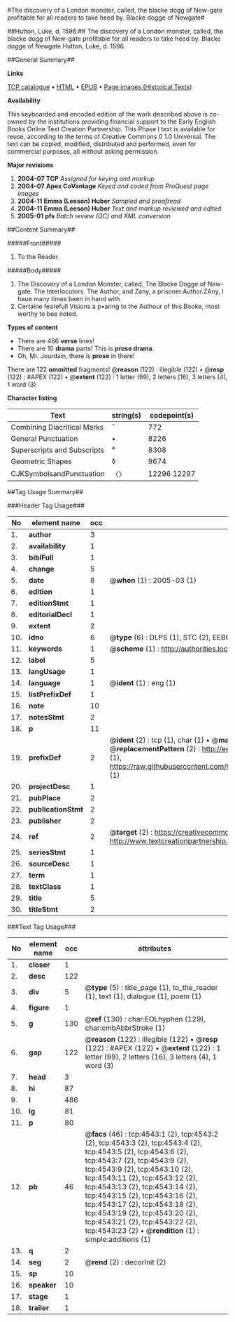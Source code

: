 #The discovery of a London monster, called, the blacke dogg of New-gate profitable for all readers to take heed by. Blacke dogge of Newgate#

##Hutton, Luke, d. 1596.##
The discovery of a London monster, called, the blacke dogg of New-gate profitable for all readers to take heed by.
Blacke dogge of Newgate
Hutton, Luke, d. 1596.

##General Summary##

**Links**

[TCP catalogue](http://www.ota.ox.ac.uk/tcp/)  • 
[HTML](http://tei.it.ox.ac.uk/tcp/Texts-HTML/free/A03/A03924.html)  • 
[EPUB](http://tei.it.ox.ac.uk/tcp/Texts-EPUB/free/A03/A03924.epub) • 
[Page images (Historical Texts)](https://data.historicaltexts.jisc.ac.uk/view?pubId=eebo-99840072e&pageId=eebo-99840072e-4543-1)

**Availability**

This keyboarded and encoded edition of the
	       work described above is co-owned by the institutions
	       providing financial support to the Early English Books
	       Online Text Creation Partnership. This Phase I text is
	       available for reuse, according to the terms of Creative
	       Commons 0 1.0 Universal. The text can be copied,
	       modified, distributed and performed, even for
	       commercial purposes, all without asking permission.

**Major revisions**

1. __2004-07__ __TCP__ *Assigned for keying and markup*
1. __2004-07__ __Apex CoVantage__ *Keyed and coded from ProQuest page images*
1. __2004-11__ __Emma (Leeson) Huber__ *Sampled and proofread*
1. __2004-11__ __Emma (Leeson) Huber__ *Text and markup reviewed and edited*
1. __2005-01__ __pfs__ *Batch review (QC) and XML conversion*

##Content Summary##

#####Front#####

1. To the Reader.

#####Body#####

1. The Discovery of a London Monster, called, The Blacke Dogge of New-gate.
The Interlocutors. The Author, and Zany, a prisoner.Author.ZAny, I haue many times been in hand with
1. Certaine fearefull Visions a p•aring to the Authour of this Booke, most worthy to bee noted.

**Types of content**

  * There are 486 **verse** lines!
  * There are 10 **drama** parts! This is **prose drama**.
  * Oh, Mr. Jourdain, there is **prose** in there!

There are 122 **ommitted** fragments! 
 @__reason__ (122) : illegible (122)  •  @__resp__ (122) : #APEX (122)  •  @__extent__ (122) : 1 letter (99), 2 letters (16), 3 letters (4), 1 word (3)

**Character listing**


|Text|string(s)|codepoint(s)|
|---|---|---|
|Combining             Diacritical Marks|̄|772|
|General Punctuation|•|8226|
|Superscripts             and Subscripts|⁴|8308|
|Geometric Shapes|◊|9674|
|CJKSymbolsandPunctuation|〈〉|12296 12297|

##Tag Usage Summary##

###Header Tag Usage###

|No|element name|occ|attributes|
|---|---|---|---|
|1.|__author__|3||
|2.|__availability__|1||
|3.|__biblFull__|1||
|4.|__change__|5||
|5.|__date__|8| @__when__ (1) : 2005-03 (1)|
|6.|__edition__|1||
|7.|__editionStmt__|1||
|8.|__editorialDecl__|1||
|9.|__extent__|2||
|10.|__idno__|6| @__type__ (6) : DLPS (1), STC (2), EEBO-CITATION (1), PROQUEST (1), VID (1)|
|11.|__keywords__|1| @__scheme__ (1) : http://authorities.loc.gov/ (1)|
|12.|__label__|5||
|13.|__langUsage__|1||
|14.|__language__|1| @__ident__ (1) : eng (1)|
|15.|__listPrefixDef__|1||
|16.|__note__|10||
|17.|__notesStmt__|2||
|18.|__p__|11||
|19.|__prefixDef__|2| @__ident__ (2) : tcp (1), char (1)  •  @__matchPattern__ (2) : ([0-9\-]+):([0-9IVX]+) (1), (.+) (1)  •  @__replacementPattern__ (2) : http://eebo.chadwyck.com/downloadtiff?vid=$1&page=$2 (1), https://raw.githubusercontent.com/textcreationpartnership/Texts/master/tcpchars.xml#$1 (1)|
|20.|__projectDesc__|1||
|21.|__pubPlace__|2||
|22.|__publicationStmt__|2||
|23.|__publisher__|2||
|24.|__ref__|2| @__target__ (2) : https://creativecommons.org/publicdomain/zero/1.0/ (1), http://www.textcreationpartnership.org/docs/. (1)|
|25.|__seriesStmt__|1||
|26.|__sourceDesc__|1||
|27.|__term__|1||
|28.|__textClass__|1||
|29.|__title__|5||
|30.|__titleStmt__|2||


###Text Tag Usage###

|No|element name|occ|attributes|
|---|---|---|---|
|1.|__closer__|1||
|2.|__desc__|122||
|3.|__div__|5| @__type__ (5) : title_page (1), to_the_reader (1), text (1), dialogue (1), poem (1)|
|4.|__figure__|1||
|5.|__g__|130| @__ref__ (130) : char:EOLhyphen (129), char:cmbAbbrStroke (1)|
|6.|__gap__|122| @__reason__ (122) : illegible (122)  •  @__resp__ (122) : #APEX (122)  •  @__extent__ (122) : 1 letter (99), 2 letters (16), 3 letters (4), 1 word (3)|
|7.|__head__|3||
|8.|__hi__|87||
|9.|__l__|486||
|10.|__lg__|81||
|11.|__p__|80||
|12.|__pb__|46| @__facs__ (46) : tcp:4543:1 (2), tcp:4543:2 (2), tcp:4543:3 (2), tcp:4543:4 (2), tcp:4543:5 (2), tcp:4543:6 (2), tcp:4543:7 (2), tcp:4543:8 (2), tcp:4543:9 (2), tcp:4543:10 (2), tcp:4543:11 (2), tcp:4543:12 (2), tcp:4543:13 (2), tcp:4543:14 (2), tcp:4543:15 (2), tcp:4543:16 (2), tcp:4543:17 (2), tcp:4543:18 (2), tcp:4543:19 (2), tcp:4543:20 (2), tcp:4543:21 (2), tcp:4543:22 (2), tcp:4543:23 (2)  •  @__rendition__ (1) : simple:additions (1)|
|13.|__q__|2||
|14.|__seg__|2| @__rend__ (2) : decorInit (2)|
|15.|__sp__|10||
|16.|__speaker__|10||
|17.|__stage__|1||
|18.|__trailer__|1||

